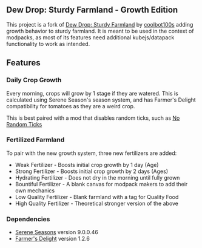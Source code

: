 ## Dew Drop: Sturdy Farmland - Growth Edition

This project is a fork of [Dew Drop: Sturdy Farmland](https://github.com/coolbot100s/Dew-Drop-Farmland) by [coolbot100s](https://github.com/coolbot100s) adding growth behavior to sturdy farmland. It is meant to be used in the context of modpacks, as most of its features need additional kubejs/datapack functionality to work as intended.

## Features

### Daily Crop Growth

Every morning, crops will grow by 1 stage if they are watered. This is calculated using Serene Season's season system, and has Farmer's Delight compatibility for tomatoes as they are a weird crop.

This is best paired with a mod that disables random ticks, such as [No Random Ticks](https://www.curseforge.com/minecraft/mc-mods/no-random-ticks)

### Fertilized Farmland

To pair with the new growth system, three new fertilizers are added:

- Weak Fertilizer - Boosts initial crop growth by 1 day (Age)
- Strong Fertilizer - Boosts initial crop growth by 2 days (Ages)
- Hydrating Fertilizer - Does not dry in the morning until fully grown
- Bountiful Fertilizer - A blank canvas for modpack makers to add their own mechanics
- Low Quality Fertilizer - Blank farmland with a tag for Quality Food
- High Quality Fertilizer - Theoretical stronger version of the above

### Dependencies 

- [Serene Seasons](https://www.curseforge.com/minecraft/mc-mods/serene-seasons) version 9.0.0.46
- [Farmer's Delight](https://www.curseforge.com/minecraft/mc-mods/farmers-delight) version 1.2.6 

